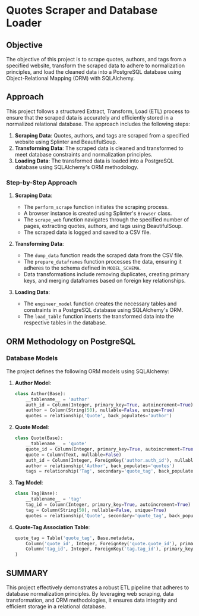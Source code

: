 # Quotes Scraper and Database Loader

## Objective

The objective of this project is to scrape quotes, authors, and tags from a specified website, transform the scraped data to adhere to normalization principles, and load the cleaned data into a PostgreSQL database using Object-Relational Mapping (ORM) with SQLAlchemy.

## Approach

This project follows a structured Extract, Transform, Load (ETL) process to ensure that the scraped data is accurately and efficiently stored in a normalized relational database. The approach includes the following steps:

1. **Scraping Data**: Quotes, authors, and tags are scraped from a specified website using Splinter and BeautifulSoup.
2. **Transforming Data**: The scraped data is cleaned and transformed to meet database constraints and normalization principles.
3. **Loading Data**: The transformed data is loaded into a PostgreSQL database using SQLAlchemy's ORM methodology.

### Step-by-Step Approach

1. **Scraping Data**:
    - The `perform_scrape` function initiates the scraping process.
    - A browser instance is created using Splinter's `Browser` class.
    - The `scrape_web` function navigates through the specified number of pages, extracting quotes, authors, and tags using BeautifulSoup.
    - The scraped data is logged and saved to a CSV file.

2. **Transforming Data**:
    - The `dump_data` function reads the scraped data from the CSV file.
    - The `prepare_dataframes` function processes the data, ensuring it adheres to the schema defined in `MODEL_SCHEMA`.
    - Data transformations include removing duplicates, creating primary keys, and merging dataframes based on foreign key relationships.

3. **Loading Data**:
    - The `engineer_model` function creates the necessary tables and constraints in a PostgreSQL database using SQLAlchemy's ORM.
    - The `load_table` function inserts the transformed data into the respective tables in the database.

## ORM Methodology on PostgreSQL

### Database Models

The project defines the following ORM models using SQLAlchemy:

1. **Author Model**:
    ```python
    class Author(Base):
        __tablename__ = 'author'
        auth_id = Column(Integer, primary_key=True, autoincrement=True)
        author = Column(String(50), nullable=False, unique=True)
        quotes = relationship('Quote', back_populates='author')
    ```

2. **Quote Model**:
    ```python
    class Quote(Base):
        __tablename__ = 'quote'
        quote_id = Column(Integer, primary_key=True, autoincrement=True)
        quote = Column(Text, nullable=False)
        auth_id = Column(Integer, ForeignKey('author.auth_id'), nullable=False)
        author = relationship('Author', back_populates='quotes')
        tags = relationship('Tag', secondary='quote_tag', back_populates='quotes')
    ```

3. **Tag Model**:
    ```python
    class Tag(Base):
        __tablename__ = 'tag'
        tag_id = Column(Integer, primary_key=True, autoincrement=True)
        tag = Column(String(50), nullable=False, unique=True)
        quotes = relationship('Quote', secondary='quote_tag', back_populates='tags')
    ```

4. **Quote-Tag Association Table**:
    ```python
    quote_tag = Table('quote_tag', Base.metadata,
        Column('quote_id', Integer, ForeignKey('quote.quote_id'), primary_key=True),
        Column('tag_id', Integer, ForeignKey('tag.tag_id'), primary_key=True)
    )
    ```

## SUMMARY
This project effectively demonstrates a robust ETL pipeline that adheres to database normalization principles. By leveraging web scraping, data transformation, and ORM methodologies, it ensures data integrity and efficient storage in a relational database.



